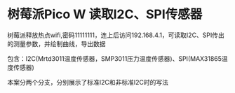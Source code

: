 # 树莓派Pico W 读取I2C、SPI传感器
树莓派释放热点wifi,密码11111111，连上后访问192.168.4.1，可读取I2C、SPI传出的测量参数，并绘制曲线，导出数据

包含：I2C(Mrtd3011温度传感器，SMP3011压力温度传感器)、SPI(MAX31865温度传感器)

本案分两个分支，分别展示了标准I2C和非标准I2C时的写法
